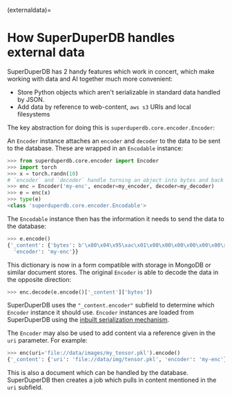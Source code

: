 (externaldata)=
# How SuperDuperDB handles external data

SuperDuperDB has 2 handy features which work in concert, which make working with data and AI together
much more convenient:

- Store Python objects which aren't serializable in standard data handled by JSON.
- Add data by reference to web-content, `aws s3` URIs and local filesystems

The key abstraction for doing this is `superduperdb.core.encoder.Encoder`:

An `Encoder` instance attaches an `encoder` and `decoder` to the data to be sent to the database. 
These are wrapped in an `Encodable` instance:

```python
>>> from superduperdb.core.encoder import Encoder
>>> import torch
>>> x = torch.randn(10)
# `encoder` and `decoder` handle turning an object into bytes and back
>>> enc = Encoder('my-enc', encoder=my_encoder, decoder=my_decoder)
>>> e = enc(x)
>>> type(e)
<class 'superduperdb.core.encoder.Encodable'>
```

The `Encodable` instance then has the information it needs to send the data to the database:

```python
>>> e.encode()
{'_content': {'bytes': b'\x80\x04\x95\xac\x01\x00\x00\x00\x00\x00\x00\x8c\x0ctorch._utils\x94\x8c\x12_rebuild_tensor_v2\x94\x93\x94(\x8c\rtorch.storage\x94\x8c\x10_load_from_bytes\x94\x93\x94B%\x01\x00\x00\x80\x02\x8a\nl\xfc\x9cF\xf9 j\xa8P\x19.\x80\x02M\xe9\x03.\x80\x02}q\x00(X\x10\x00\x00\x00protocol_versionq\x01M\xe9\x03X\r\x00\x00\x00little_endianq\x02\x88X\n\x00\x00\x00type_sizesq\x03}q\x04(X\x05\x00\x00\x00shortq\x05K\x02X\x03\x00\x00\x00intq\x06K\x04X\x04\x00\x00\x00longq\x07K\x04uu.\x80\x02(X\x07\x00\x00\x00storageq\x00ctorch\nFloatStorage\nq\x01X\x0f\x00\x00\x00140190109010112q\x02X\x03\x00\x00\x00cpuq\x03K\nNtq\x04Q.\x80\x02]q\x00X\x0f\x00\x00\x00140190109010112q\x01a.\n\x00\x00\x00\x00\x00\x00\x00\xd9\x07\x99\xbe\xb8|\xd4\xbf~\x997?\xb37\xc5\xbfqRa\xbe\x91\xc3\x02\xbf\xe7\xf7??\xf0G\x1a?@\x99\xa2?K\x92|?\x94\x85\x94R\x94K\x00K\n\x85\x94K\x01\x85\x94\x89\x8c\x0bcollections\x94\x8c\x0bOrderedDict\x94\x93\x94)R\x94t\x94R\x94.',
  'encoder': 'my-enc'}}
```

This dictionary is now in a form compatible with storage in MongoDB or similar document stores. The original `Encoder` is able to decode the data in the opposite direction:

```python
>>> enc.decode(e.encode()['_content']['bytes'])
```

SuperDuperDB uses the `"_content.encoder"` subfield to determine which `Encoder` instance it should use.
`Encoder` instances are loaded from SuperDuperDB using the [inbuilt serialization mechanism](serialization).

The `Encoder` may also be used to add content via a reference given in the `uri` parameter. For example:

```python
>>> enc(uri='file://data/images/my_tensor.pkl').encode()
{'_content': {'uri': 'file://data/img/tensor.pkl', 'encoder': 'my-enc'}}
```

This is also a document which can be handled by the database. SuperDuperDB then creates a job which pulls in content mentioned in the `uri` subfield.